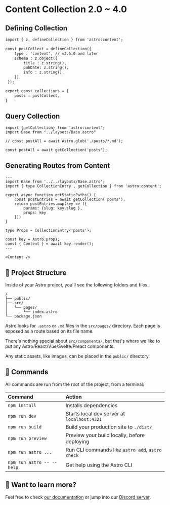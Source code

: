 # Content Collection 2.0 ~ 4.0

## Defining Collection

```html
import { z, defineCollection } from 'astro:content';

const postCollect = defineCollection({
    type : 'content', // v2.5.0 and later
    schema : z.object({
        title : z.string(),
        pubDate: z.string(),
        info : z.string(),
    })
 });

export const collections = {
    posts : postCollect,
}
```

## Query Collection

```astro
import {getCollection} from 'astro:content';
import Base from "../layouts/Base.astro"

// const postAll = await Astro.glob('./posts/*.md');

const postAll = await getCollection('posts');
```

## Generating Routes from Content

```astro
---
import Base from '../../layouts/Base.astro';
import { type CollectionEntry , getCollection } from 'astro:content';

export async function getStaticPaths() {
    const postEntries = await getCollection('posts');
    return postEntries.map(key => ({
        params: {slug: key.slug },
        props: key
    }))
}

type Props = CollectionEntry<'posts'>;

const key = Astro.props;
const { Content } = await key.render();
---

<Content />
```
## 🚀 Project Structure

Inside of your Astro project, you'll see the following folders and files:

```text
/
├── public/
├── src/
│   └── pages/
│       └── index.astro
└── package.json
```

Astro looks for `.astro` or `.md` files in the `src/pages/` directory. Each page is exposed as a route based on its file name.

There's nothing special about `src/components/`, but that's where we like to put any Astro/React/Vue/Svelte/Preact components.

Any static assets, like images, can be placed in the `public/` directory.

## 🧞 Commands

All commands are run from the root of the project, from a terminal:

| Command                   | Action                                           |
| :------------------------ | :----------------------------------------------- |
| `npm install`             | Installs dependencies                            |
| `npm run dev`             | Starts local dev server at `localhost:4321`      |
| `npm run build`           | Build your production site to `./dist/`          |
| `npm run preview`         | Preview your build locally, before deploying     |
| `npm run astro ...`       | Run CLI commands like `astro add`, `astro check` |
| `npm run astro -- --help` | Get help using the Astro CLI                     |

## 👀 Want to learn more?

Feel free to check [our documentation](https://docs.astro.build) or jump into our [Discord server](https://astro.build/chat).
